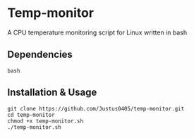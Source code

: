 # Temp-monitor
A CPU temperature monitoring script for Linux written in bash

## Dependencies
```plaintext
bash
```

## Installation & Usage
```shell
git clone https://github.com/Justus0405/temp-monitor.git
cd temp-monitor
chmod +x temp-monitor.sh
./temp-monitor.sh
```
